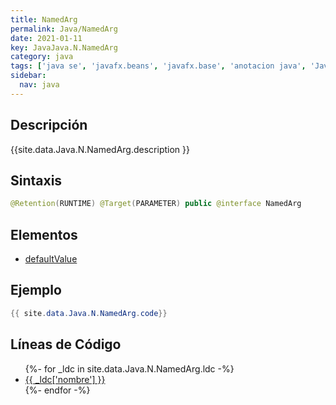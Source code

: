 ```yaml
---
title: NamedArg
permalink: Java/NamedArg
date: 2021-01-11
key: JavaJava.N.NamedArg
category: java
tags: ['java se', 'javafx.beans', 'javafx.base', 'anotacion java', 'JavaFX 8.0']
sidebar: 
  nav: java
---
```


## Descripción
{{site.data.Java.N.NamedArg.description }}

## Sintaxis
~~~java
@Retention(RUNTIME) @Target(PARAMETER) public @interface NamedArg
~~~

## Elementos
* [defaultValue](/Java/NamedArg/defaultValue)

## Ejemplo
~~~java
{{ site.data.Java.N.NamedArg.code}}
~~~

## Líneas de Código
<ul>
{%- for _ldc in site.data.Java.N.NamedArg.ldc -%}
   <li>
       <a href="{{_ldc['url'] }}">{{ _ldc['nombre'] }}</a>
   </li>
{%- endfor -%}
</ul>
